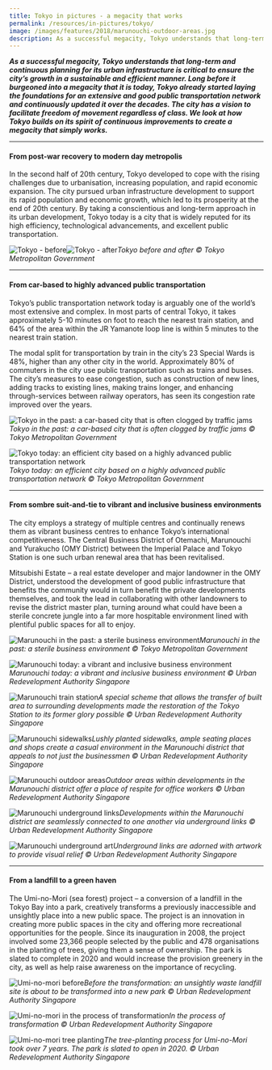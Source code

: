 ```yaml
---
title: Tokyo in pictures - a megacity that works
permalink: /resources/in-pictures/tokyo/
image: /images/features/2018/marunouchi-outdoor-areas.jpg
description: As a successful megacity, Tokyo understands that long-term and continuous planning for its urban infrastructure is critical to ensure the city’s growth in a sustainable and efficient manner. Long before it burgeoned into a megacity that it is today, Tokyo already started laying the foundations for an extensive and good public transportation network and continuously updated it over the decades. The city has a vision to facilitate freedom of movement regardless of class. We look at how Tokyo builds on its spirit of continuous improvements to create a megacity that simply works.
---
```


***As a successful megacity, Tokyo understands that long-term and continuous planning for its urban infrastructure is critical to ensure the city’s growth in a sustainable and efficient manner. Long before it burgeoned into a megacity that it is today, Tokyo already started laying the foundations for an extensive and good public transportation network and continuously updated it over the decades. The city has a vision to facilitate freedom of movement regardless of class. We look at how Tokyo builds on its spirit of continuous improvements to create a megacity that simply works.***

---

#### **From post-war recovery to modern day metropolis**

In the second half of 20th century, Tokyo developed to cope with the rising challenges due to urbanisation, increasing population, and rapid economic expansion. The city pursued urban infrastructure development to support its rapid population and economic growth, which led to its prosperity at the end of 20th century. By taking a conscientious and long-term approach in its urban development, Tokyo today is a city that is widely reputed for its high efficiency, technological advancements, and excellent public transportation. 

![Tokyo - before](/images/features/2018/tokyo-before.jpg/)![Tokyo - after](/images/features/2018/tokyo-after.jpg/)*Tokyo before and after © Tokyo Metropolitan Government*

---

#### **From car-based to highly advanced public transportation** 

Tokyo’s public transportation network today is arguably one of the world’s most extensive and complex. In most parts of central Tokyo, it takes approximately 5-10 minutes on foot to reach the nearest train station, and 64% of the area within the JR Yamanote loop line is within 5 minutes to the nearest train station. 

The modal split for transportation by train in the city’s 23 Special Wards is 48%, higher than any other city in the world. Approximately 80% of commuters in the city use public transportation such as trains and buses. The city’s measures to ease congestion, such as construction of new lines, adding tracks to existing lines, making trains longer, and enhancing through-services between railway operators, has seen its congestion rate improved over the years. 

![Tokyo in the past: a car-based city that is often clogged by traffic jams](/images/features/2018/tokyo-transport-before.jpg/)*Tokyo in the past: a car-based city that is often clogged by traffic jams © Tokyo Metropolitan Government*

![Tokyo today: an efficient city based on a highly advanced public transportation network](/images/features/2018/tokyo-transport-after.jpg/)*Tokyo today: an efficient city based on a highly advanced public transportation network © Tokyo Metropolitan Government*

---

#### **From sombre suit-and-tie to vibrant and inclusive business environments**

The city employs a strategy of multiple centres and continually renews them as vibrant business centres to enhance Tokyo’s international competitiveness. The Central Business District of Otemachi, Marunouchi and Yurakucho (OMY District) between the Imperial Palace and Tokyo Station is one such urban renewal area that has been revitalised. 

Mitsubishi Estate – a real estate developer and major landowner in the OMY District, understood the development of good public infrastructure that benefits the community would in turn benefit the private developments themselves, and took the lead in collaborating with other landowners to revise the district master plan, turning around what could have been a sterile concrete jungle into a far more hospitable environment lined with plentiful public spaces for all to enjoy. 

![Marunouchi in the past: a sterile business environment](/images/features/2018/tokyo-marunouchi-before.jpg/)*Marunouchi in the past: a sterile business environment © Tokyo Metropolitan Government*

![Marunouchi today: a vibrant and inclusive business environment](/images/features/2018/tokyo-marunouchi-after.jpg/)*Marunouchi today: a vibrant and inclusive business environment © Urban Redevelopment Authority Singapore*

![Marunouchi train station](/images/features/2018/marunouchi-train-station.jpg/)*A special scheme that allows the transfer of built area to surrounding developments made the restoration of the Tokyo Station to its former glory possible © Urban Redevelopment Authority Singapore*

![Marunouchi sidewalks](/images/features/2018/marunouchi-sidewalks.jpg/)*Lushly planted sidewalks, ample seating places and shops create a casual environment in the Marunouchi district that appeals to not just the businessmen © Urban Redevelopment Authority Singapore*

![Marunouchi outdoor areas](/images/features/2018/marunouchi-outdoor-areas.jpg/)*Outdoor areas within developments in the Marunouchi district offer a place of respite for office workers © Urban Redevelopment Authority Singapore*

![Marunouchi underground links](/images/features/2018/marunouchi-underground-links.jpg/)*Developments within the Marunouchi district are seamlessly connected to one another via underground links © Urban Redevelopment Authority Singapore*

![Marunouchi underground art](/images/features/2018/marunouchi-underground-art.jpg/)*Underground links are adorned with artwork to provide visual relief © Urban Redevelopment Authority Singapore*

---

#### **From a landfill to a green haven** 

The Umi-no-Mori (sea forest) project – a conversion of a landfill in the Tokyo Bay into a park, creatively transforms a previously inaccessible and unsightly place into a new public space. The project is an innovation in creating more public spaces in the city and offering more recreational opportunities for the people. Since its inauguration in 2008, the project involved some 23,366 people selected by the public and 478 organisations in the planting of trees, giving them a sense of ownership. The park is slated to complete in 2020 and would increase the provision greenery in the city, as well as help raise awareness on the importance of recycling. 

![Umi-no-mori before](/images/features/2018/umi-nomori-before.jpg/)*Before the transformation: an unsightly waste landfill site is about to be transformed into a new park © Urban Redevelopment Authority Singapore*

![Umi-no-mori in the process of transformation](/images/features/2018/umi-no-mori-aerial.jpg/)*In the process of transformation © Urban Redevelopment Authority Singapore*

![Umi-no-mori tree planting](/images/features/2018/umi-no-more-tree-planting.jpg/)*The tree-planting process for Umi-no-Mori took over 7 years. The park is slated to open in 2020. © Urban Redevelopment Authority Singapore*

